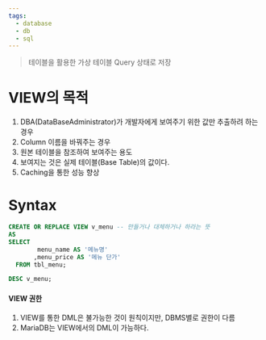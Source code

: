 ```yaml
---
tags:
  - database
  - db
  - sql
---
```

>테이블을 활용한 가상 테이블
>Query 상태로 저장


# VIEW의 목적
1. DBA(DataBaseAdministrator)가 개발자에게 보여주기 위한 값만 추출하려 하는 경우
2. Column 이름을 바꿔주는 경우
3. 원본 테이블을 참조하여 보여주는 용도
4. 보여지는 것은 실제 테이블(Base Table)의 값이다.
5. Caching을 통한 성능 향상

# Syntax
```SQL
CREATE OR REPLACE VIEW v_menu -- 만들거나 대체하거나 하라는 뜻
AS
SELECT 
	    menu_name AS '메뉴명'
	   ,menu_price AS '메뉴 단가'
  FROM tbl_menu;

DESC v_menu;
```


#### VIEW 권한
1. VIEW를 통한 DML은 불가능한 것이 원칙이지만, DBMS별로 권한이 다름
2. MariaDB는 VIEW에서의 DML이 가능하다.